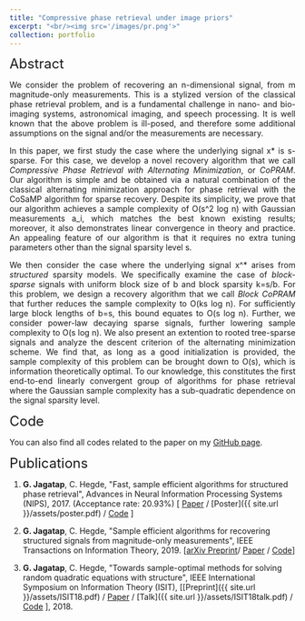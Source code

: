 ```yaml
---
title: "Compressive phase retrieval under image priors"
excerpt: "<br/><img src='/images/pr.png'>"
collection: portfolio
---
```


<font size="+2"> Abstract </font>

<p style='text-align: justify;'>
We consider the problem of recovering an n-dimensional signal, from m magnitude-only measurements. This is a stylized version of the classical phase retrieval problem, and is a fundamental challenge in nano- and bio-imaging systems, astronomical imaging, and speech processing. It is well known that the above problem is ill-posed, and therefore some additional assumptions on the signal and/or the measurements are necessary.</p>

<p style='text-align: justify;'>
In this paper, we first study the case where the underlying signal x* is s-sparse. For this case, we develop a novel recovery algorithm that we call <i>Compressive Phase Retrieval with Alternating Minimization</i>, or <i>CoPRAM</i>. Our algorithm is simple and be obtained via a natural combination of the classical alternating minimization approach for phase retrieval with the CoSaMP algorithm for sparse recovery. Despite its simplicity, we prove that our algorithm achieves a sample complexity of O(s^2 log n) with Gaussian measurements a_i, which matches the best known existing results; moreover, it also demonstrates linear convergence in theory and practice. An appealing feature of our algorithm is that it requires no extra tuning parameters other than the signal sparsity level s.</p>

<p style='text-align: justify;'>
We then consider the case where the underlying signal x^* arises from <i>structured</i> sparsity models. We specifically examine the case of <i>block-sparse</i> signals with uniform block size of b and block sparsity k=s/b. For this problem, we design a recovery algorithm that we call <i>Block CoPRAM</i> that further reduces the sample complexity to O(ks log n). For sufficiently large block lengths of b=s, this bound equates to O(s log n). Further, we consider power-law decaying sparse signals, further lowering sample complexity to O(s log n). We also present an extention to rooted tree-sparse signals and analyze the descent criterion of the alternating minimization scheme. We find that, as long as a good initialization is provided, the sample complexity of this problem can be brought down to O(s), which is information theoretically optimal. To our knowledge, this constitutes the first end-to-end linearly convergent group of algorithms for phase retrieval where the Gaussian sample complexity has a sub-quadratic dependence on the signal sparsity level. </p>


<font size="+2"> Code </font>

You can also find all codes related to the paper on my <a target="_blank" href='https://github.com/GauriJagatap/model-copram'> GitHub page</a>.

<font size="+2"> Publications </font>

1. **G. Jagatap**, C. Hegde, "Fast, sample efficient algorithms for structured phase retrieval", Advances in Neural Information Processing Systems (NIPS), 2017. (Acceptance rate: 20.93%) [ <a target="_blank" href='http://papers.nips.cc/paper/7077-fast-sample-efficient-algorithms-for-structured-phase-retrieval'>Paper</a> / [Poster]({{ site.url }}/assets/poster.pdf) / <a target="_blank" href='https://github.com/GauriJagatap/model-copram'>Code</a> ]

2. **G. Jagatap**, C. Hegde, "Sample efficient algorithms for recovering structured signals from magnitude-only measurements", IEEE Transactions on Information Theory, 2019. 
[<a target="_blank" href='https://arxiv.org/abs/1705.06412'>arXiv Preprint</a>/ <a target="_blank" href='https://ieeexplore.ieee.org/abstract/document/8660586'>Paper</a> / <a target="_blank" href='https://github.com/GauriJagatap/model-copram'>Code</a>]

3. **G. Jagatap**, C. Hegde, "Towards sample-optimal methods for solving random quadratic equations with structure", IEEE International Symposium on Information Theory (ISIT), [[Preprint]({{ site.url }}/assets/ISIT18.pdf) / <a target="_blank" href='https://ieeexplore.ieee.org/document/8437770'>Paper</a> / [Talk]({{ site.url }}/assets/ISIT18talk.pdf) / <a target="_blank" href='https://github.com/GauriJagatap/model-copram/tree/trees'>Code</a> ], 2018.
